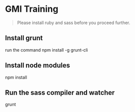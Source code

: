 # GMI Training

>Please install ruby and sass before you proceed further.

## Install grunt

run the command npm install -g grunt-cli

## Install node modules

npm install

## Run the sass compiler and watcher
grunt
